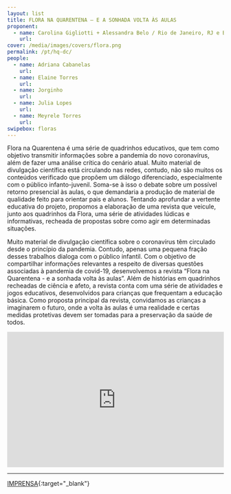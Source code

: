 ```yaml
---
layout: list
title: FLORA NA QUARENTENA – E A SONHADA VOLTA ÀS AULAS  
proponent:
  - name: Carolina Gigliotti + Alessandra Belo / Rio de Janeiro, RJ e Belo Horizonte, MG
    url: 
cover: /media/images/covers/flora.png
permalink: /pt/hq-dc/
people:
  - name: Adriana Cabanelas
    url:  
  - name: Elaine Torres
    url: 
  - name: Jorginho
    url: 
  - name: Julia Lopes
    url: 
  - name: Meyrele Torres
    url: 
swipebox: floras
---
```



Flora na Quarentena é uma série de quadrinhos educativos, que tem como objetivo transmitir informações sobre a pandemia do novo coronavírus, além de fazer uma análise crítica do cenário atual. Muito material de divulgação científica está circulando nas redes, contudo, não são muitos os conteúdos verificado que propõem um diálogo diferenciado, especialmente com o público infanto-juvenil. Soma-se à isso o debate sobre um possível retorno presencial às aulas, o que demandaria a produção de material de qualidade feito para orientar pais e alunos. Tentando aprofundar a vertente educativa do projeto, propomos a elaboração de uma revista que veicule, junto aos quadrinhos da Flora, uma série de atividades lúdicas e informativas, recheada de propostas sobre como agir em determinadas situações.

Muito material de divulgação científica sobre o coronavírus têm circulado desde o princípio da pandemia. Contudo, apenas uma pequena fração desses trabalhos dialoga com o público infantil. Com o objetivo de compartilhar informações relevantes a respeito de diversas questões associadas à pandemia de covid-19, desenvolvemos a revista “Flora na Quarentena - e a sonhada volta às aulas”. Além de histórias em quadrinhos recheadas de ciência e afeto, a revista conta com uma série de atividades e jogos educativos, desenvolvidos para crianças que frequentam a educação básica. Como proposta principal da revista, convidamos as crianças a imaginarem o futuro, onde a volta às aulas é uma realidade e certas medidas protetivas devem ser tomadas para a preservação da saúde de todos.


<iframe width="100%" height="315" src="https://www.youtube.com/embed/ipbD_AdRgO8" frameborder="0" allow="accelerometer; autoplay; encrypted-media; gyroscope; picture-in-picture" allowfullscreen></iframe>

---

[IMPRENSA](/3ed/pt/imprensa/flora){:target="_blank"}
